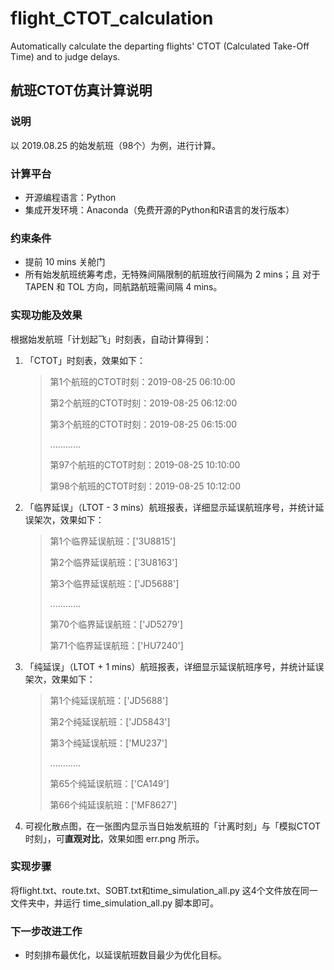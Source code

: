 # flight_CTOT_calculation
Automatically calculate the departing flights' CTOT (Calculated Take-Off Time) and to judge delays.
## 航班CTOT仿真计算说明

### 说明

以 2019.08.25 的始发航班（98个）为例，进行计算。

### 计算平台

- 开源编程语言：Python
- 集成开发环境：Anaconda（免费开源的Python和R语言的发行版本）

### 约束条件

- 提前 10 mins 关舱门
- 所有始发航班统筹考虑，无特殊间隔限制的航班放行间隔为 2 mins；且 对于TAPEN 和 TOL 方向，同航路航班需间隔 4 mins。

### 实现功能及效果

根据始发航班「计划起飞」时刻表，自动计算得到：

1. 「CTOT」时刻表，效果如下：

   > 第1个航班的CTOT时刻：2019-08-25 06:10:00
   >
   > 第2个航班的CTOT时刻：2019-08-25 06:12:00
   >
   > 第3个航班的CTOT时刻：2019-08-25 06:15:00
   >
   > ............
   >
   > 第97个航班的CTOT时刻：2019-08-25 10:10:00
   >
   > 第98个航班的CTOT时刻：2019-08-25 10:12:00

2. 「临界延误」（LTOT - 3 mins）航班报表，详细显示延误航班序号，并统计延误架次，效果如下：

   > 第1个临界延误航班：['3U8815']
   >
   > 第2个临界延误航班：['3U8163']
   >
   > 第3个临界延误航班：['JD5688']
   >
   > ............
   >
   > 第70个临界延误航班：['JD5279']
   >
   > 第71个临界延误航班：['HU7240']

3. 「纯延误」（LTOT + 1 mins）航班报表，详细显示延误航班序号，并统计延误架次，效果如下：

   > 第1个纯延误航班：['JD5688']
   >
   > 第2个纯延误航班：['JD5843']
   >
   > 第3个纯延误航班：['MU237']
   >
   > ............
   >
   > 第65个纯延误航班：['CA149']
   >
   > 第66个纯延误航班：['MF8627']

4. 可视化散点图，在一张图内显示当日始发航班的「计离时刻」与「模拟CTOT时刻」，可**直观对比**，效果如图 err.png 所示。

### 实现步骤

将flight.txt、route.txt、SOBT.txt和time_simulation_all.py 这4个文件放在同一文件夹中，并运行 time_simulation_all.py 脚本即可。


### 下一步改进工作

- 时刻排布最优化，以延误航班数目最少为优化目标。
